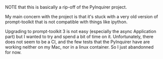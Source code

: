 NOTE that this is basically a rip-off of the PyInquirer project.

My main concern with the project is that it's stuck with a very old version of prompt-toolkit that
is not compatible with things like ipython.

Upgrading to prompt-toolkit 3 is not easy (especially the async Application part) but I wanted to
try and spend a bit of time on it. Unfortunately, there does not seem to be a CI, and the few tests
that the PyInquirer have are working neither on my Mac, nor in a linux container. So I just
abandonned for now.
